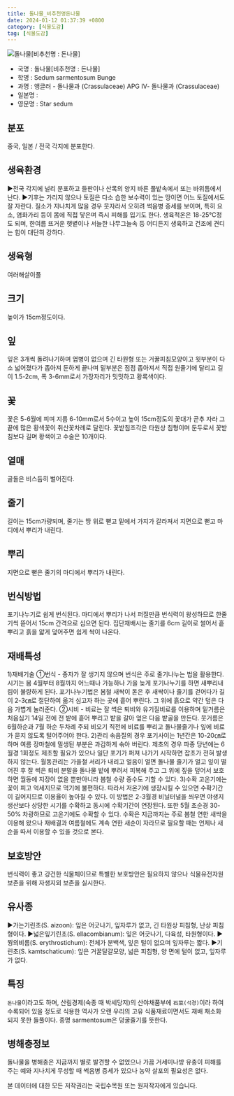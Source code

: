 ```yaml
---
title: 돌나물_비추천명돈나물
date: 2024-01-12 01:37:39 +0800
category: [식물도감]
tag: [식물도감]
---
```




![돌나물[비추천명 : 돈나물]](/fileUpload/plants/basic/Crassulaceae/Sedum/18508/1_th2.JPG)
- 국명 : 돌나물[비추천명 : 돈나물]
- 학명 : Sedum sarmentosum Bunge
- 과명 : 앵글러 - 돌나물과 (Crassulaceae) APG Ⅳ- 돌나물과 (Crassulaceae)
- 일본명 : 
- 영문명 : Star sedum


## 분포
중국, 일본 / 전국 각지에 분포한다.
## 생육환경
▶전국 각지에 널리 분포하고 들판이나 산록의 양지 바른 풀밭속에서 또는 바위틈에서 난다.▶기후는 가리지 않으나 토질은 다소 습한 보수력이 있는 땅이면 어느 토질에서도 잘 자란다. 질소가 지나치게 많을 경우 웃자라서 오히려 썩음병 증세를 보이며, 특히 요소, 염화가리 등이 몸에 직접 닿은며 즉시 피해를 입기도 한다. 생육적온은 18-25℃정도 되며, 한여름 뜨거운 햇볕이나 서늘한 나무그늘속 등 어디든지 생육하고 건조에 견디는 힘이 대단히 강하다.
## 생육형
여러해살이풀
## 크기
높이가 15cm정도이다.
## 잎
잎은 3개씩 돌려나기하며 엽병이 없으며 긴 타원형 또는 거꿀피침모양이고 윗부분이 다소 넓어졌다가 좁아져 둔하게 끝나며 밑부분은 점점 좁아져서 직접 원줄기에 달리고 길이 1.5-2cm, 폭 3-6mm로서 가장자리가 밋밋하고 황록색이다.
## 꽃
꽃은 5-6월에 피며 지름 6-10mm로서 5수이고 높이 15cm정도의 꽃대가 곧추 자라 그 끝에 많은 황색꽃이 취산꽃차례로 달린다. 꽃받침조각은 타원상 침형이며 둔두로서 꽃받침보다 길며 황색이고 수술은 10개이다.
## 열매
골돌은 비스듬히 벌어진다.
## 줄기
길이는 15cm가량되며, 줄기는 땅 위로 뻗고 밑에서 가지가 갈라져서 지면으로 뻗고 마디에서 뿌리가 내린다.
## 뿌리
지면으로 뻗은 줄기의 마디에서 뿌리가 내린다.
## 번식방법
포기나누기로 쉽게 번식된다. 마디에서 뿌리가 나서 퍼질만큼 번식력이 왕성하므로 한줄기씩 뜯어서 15cm 간격으로 심으면 된다. 집단재배시는 줄기를 6cm 길이로 썰어서 흩뿌리고 흙을 얇게 덮어주면 쉽게 싹이 나온다.
## 재배특성
1)재배기술①번식 - 종자가 잘 생기지 않으며 번식은 주로 줄기나누는 법을 활용한다. 시기는 봄 4월부터 8월까지 어느때나 가능하나 가을 늦게 포기나누기를 하면 새뿌리내림이 불량하게 된다. 포기나누기법은 봄철 새싹이 돋은 후 새싹이나 줄기를 걷어다가 길이 2-3㎝로 절단하여 옮겨 심고자 하는 곳에 흩어 뿌린다. 그 위에 흙으로 약간 덮은 다음 가볍게 눌러준다.②시비 - 비료는 잘 썩은 퇴비와 유기질비료를 이용하며 밑거름은 처음심기 14일 전에 전 밭에 흩어 뿌리고 밭을 갈아 엎은 다음 밭골을 만든다. 웃거름은 6월하순과 7월 하순 두차례 주되 비오기 직전에 비료를 뿌리고 돌나물줄기나 잎에 비료가 묻지 않도록 털어주어야 한다.2)관리솎음질의 경우 포기사이는 1년간은 10-20㎝로 하며 여름 장마철에 밀생된 부분은 과감하게 솎아 버린다.제초의 경우 파종 당년에는 6월경 1회정도 제초할 필요가 있으나 일단 포기가 퍼져 나가기 시작하면 잡초가 전혀 발생하지 않는다.월동관리는 가을철 서리가 내리고 얼음이 얼면 돌나물 줄기가 얼고 잎이 떨어진 후 잘 썩은 퇴비 분말을 돌나물 밭에 뿌려서 피복해 주고 그 위에 짚을 덮어서 보호하면 월동에 지장이 없을 뿐만아니라 봄철 수량 증수도 기할 수 있다.3)수확고온기에는 꽃이 피고 억세지므로 먹기에 불편하다. 따라서 저온기에 생장시킬 수 있으면 수확기간이 길어지므로 이용율이 높아질 수 있다. 이 방법은 2-3월경 비닐터널을 씌우면 야생지 생산보다 상당한 시기를 수확하고 동시에 수확기간이 연장된다. 또한 5월 초순경 30-50% 차광하므로 고온기에도 수확할 수 있다.수확은 지금까지는 주로 봄철 연한 새싹을 이용해 왔으나 재배결과 여름철에도 계속 연한 새순이 자라므로 필요할 때는 언제나 새순을 따서 이용할 수 있을 것으로 본다.
## 보호방안
번식력이 좋고 강건한 식물체이므로 특별한 보호방안은 필요하지 않으나 식물유전자원 보존을 위해 자생지외 보존을 실시한다.
## 유사종
▶가는기린초(S. aizoon): 잎은 어긋나기, 잎자루가 없고, 긴 타원상 피침형, 난상 피침형이다.▶넓은잎기린초(S. ellacombianum): 잎은 어긋나기, 다육성, 타원형이다.▶꿩의비름(S. erythrostichum): 전체가 분백색, 잎은 털이 없으며 잎자루는 짧다.▶기린초(S. kamtschaticum): 잎은 거꿀달걀모양, 넓은 피침형, 양 면에 털이 없고, 잎자루가 없다.
## 특징
`돈나물`이라고도 하며, 산림경제(숙종 때 박세당저)의 산야채품부에 `石菜(석경)`이라 하여 수록되어 있을 정도로 식용한 역사가 오랜 우리의 고유 식품재료이면서도 재배 채소화 되지 못한 들풀이다. 종명 sarmentosum은 덩굴줄기를 뜻한다.
## 병해충정보
돌나물을 병해충은 지금까지 별로 발견할 수 없었으나 가끔 거세미나방 유충이 피해를 주는 예와 지나치게 무성할 때 썩음병 증세가 있으나 농약 살포의 필요성은 없다.






본 데이터에 대한 모든 저작권리는 국립수목원 또는 원저작자에게 있습니다.
